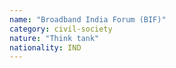 ```yaml
---
name: "Broadband India Forum (BIF)"
category: civil-society
nature: "Think tank"
nationality: IND
---
```

    